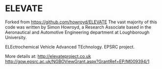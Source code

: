 # ELEVATE

Forked from https://github.com/howroyd/ELEVATE
The vast majority of this code was written by Simon Howroyd, a Research Associate based in the Aeronautical and Automotive Engineering department at Loughborough University.

ELEctrochemical Vehicle Advanced TEchnology.  EPSRC project.

More details at:
http://elevateproject.co.uk
http://gow.epsrc.ac.uk/NGBOViewGrant.aspx?GrantRef=EP/M009394/1
